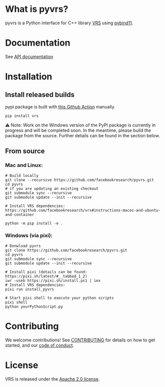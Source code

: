 # What is pyvrs?

pyvrs is a Python interface for C++ library [VRS](https://github.com/facebookresearch/vrs) using [pybind11](https://github.com/pybind/pybind11).

# Documentation

See [API documentation](https://pyvrs.readthedocs.io/en/latest/)

# Installation
## Install released builds
pypi package is built with [this Github Action](https://github.com/facebookresearch/pyvrs/blob/main/.github/workflows/deploy.yml) manually.
```
pip install vrs
```

:warning: Note: Work on the Windows version of the PyPI package is currently in progress and will be completed soon. In the meantime, please build the package from the source. Further details can be found in the section below.

## From source

### Mac and Linux:
```
# Build locally
git clone --recursive https://github.com/facebookresearch/pyvrs.git
cd pyvrs
# if you are updating an existing checkout
git submodule sync --recursive
git submodule update --init --recursive

# Install VRS dependencies: https://github.com/facebookresearch/vrs#instructions-macos-and-ubuntu-and-container

python -m pip install -e .
```

### Windows (via pixi):

```
# Donwload pyvrs
git clone https://github.com/facebookresearch/pyvrs.git
cd pyvrs
git submodule sync --recursive
git submodule update --init --recursive

# Install pixi (details can be found: https://pixi.sh/latest/#__tabbed_1_2)
iwr -useb https://pixi.sh/install.ps1 | iex
# Install VRS dependencies:
pixi run install_pyvrs

# Start pixi shell to execute your python scripts
pixi shell
python yourPythonScript.py
```

# Contributing

We welcome contributions! See [CONTRIBUTING](CONTRIBUTING.md) for details on how
to get started, and our [code of conduct](CODE_OF_CONDUCT.md).

# License

VRS is released under the [Apache 2.0 license](LICENSE).
